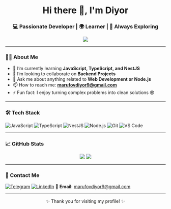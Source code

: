 <h1 align="center">Hi there 👋, I'm Diyor</h1>
<h3 align="center">💻 Passionate Developer | 🌍 Learner | 🚀 Always Exploring</h3>


 <p align="center">
  <img src="https://readme-typing-svg.herokuapp.com?font=Fira+Code&pause=1000&center=true&vCenter=true&width=600&lines=+learning+JavaScript,+TypeScript,+NestJS+;I+love+backend+development!" />
</p>

---

### 🧑‍💻 About Me

- 🌱 I’m currently learning **JavaScript, TypeScript, and NestJS**
- 👯 I’m looking to collaborate on **Backend Projects**
- 💬 Ask me about anything related to **Web Development or Node.js**
- 📫 How to reach me: **marufovdiyor9@gmail.com**
- ⚡ Fun fact: I enjoy turning complex problems into clean solutions 😎

---

### 🛠️ Tech Stack

![JavaScript](https://img.shields.io/badge/-JavaScript-F7DF1E?style=flat&logo=javascript&logoColor=black)
![TypeScript](https://img.shields.io/badge/-TypeScript-3178C6?style=flat&logo=typescript&logoColor=white)
![NestJS](https://img.shields.io/badge/-NestJS-E0234E?style=flat&logo=nestjs&logoColor=white)
![Node.js](https://img.shields.io/badge/-Node.js-339933?style=flat&logo=node.js&logoColor=white)
![Git](https://img.shields.io/badge/-Git-F05032?style=flat&logo=git&logoColor=white)
![VS Code](https://img.shields.io/badge/-VSCode-007ACC?style=flat&logo=visual-studio-code)

---

### 📈 GitHub Stats

<p align="center">
  <img src="https://github-readme-stats.vercel.app/api?username=DiyorMarufov&show_icons=true&theme=radical" />
  <img src="https://github-readme-stats.vercel.app/api/top-langs/?username=DiyorMarufov&layout=compact&theme=radical" />
</p>

---

### 🔗 Contact Me

[![Telegram](https://img.shields.io/badge/-Telegram-26A5E4?style=flat&logo=telegram&logoColor=white)](@MarufovD)
[![LinkedIn](https://img.shields.io/badge/-LinkedIn-0A66C2?style=flat&logo=linkedin&logoColor=white)](https://www.linkedin.com/in/diyor-marufov-8b9958352/)
📧 **Email**: marufovdiyor9@gmail.com

---

<p align="center">✨ Thank you for visiting my profile! ✨</p>
